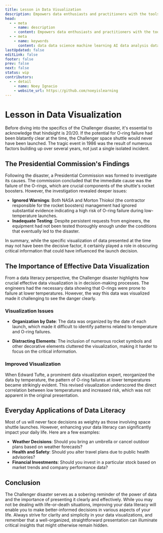 ```yaml
---
title: Lesson in Data Visualization
description: Empowers data enthusiasts and practitioners with the tools and knowledge to unlock the potential of data.
head:
  - - meta
    - name: description
    - content: Empowers data enthusiasts and practitioners with the tools and knowledge to unlock the potential of data.
  - - meta
    - name: keywords
      content: data data science machine learning AI data analysis data-driven data enthusiasts data practitioners
lastUpdated: false
editLink: false
footer: false
prev: false
next: false
status: wip
contributors:
  - - detail
    - name: Noey Ignacio
    - website_url: https://github.com/noeyislearning
---
```


# Lesson in Data Visualization

Before diving into the specifics of the Challenger disaster, it's essential to acknowledge that hindsight is 20/20. If the potential for O-ring failure had been blatantly clear at the time, the Challenger space shuttle would never have been launched. The tragic event in 1986 was the result of numerous factors building up over several years, not just a single isolated incident.

## The Presidential Commission's Findings

Following the disaster, a Presidential Commission was formed to investigate its causes. The commission concluded that the immediate cause was the failure of the O-rings, which are crucial components of the shuttle's rocket boosters. However, the investigation revealed deeper issues:

- **Ignored Warnings**: Both NASA and Morton Thiokol (the contractor responsible for the rocket boosters) management had ignored substantial evidence indicating a high risk of O-ring failure during low-temperature launches.
- **Inadequate Testing**: Despite persistent requests from engineers, the equipment had not been tested thoroughly enough under the conditions that eventually led to the disaster.

In summary, while the specific visualization of data presented at the time may not have been the decisive factor, it certainly played a role in obscuring critical information that could have influenced the launch decision.

## The Importance of Effective Data Visualization

From a data literacy perspective, the Challenger disaster highlights how crucial effective data visualization is in decision-making processes. The engineers had the necessary data showing that O-rings were prone to failure at lower temperatures. However, the way this data was visualized made it challenging to see the danger clearly.

### Visualization Issues

- **Organization by Date**: The data was organized by the date of each launch, which made it difficult to identify patterns related to temperature and O-ring failures.

- **Distracting Elements**: The inclusion of numerous rocket symbols and other decorative elements cluttered the visualization, making it harder to focus on the critical information.

### Improved Visualization

When Edward Tufte, a prominent data visualization expert, reorganized the data by temperature, the pattern of O-ring failures at lower temperatures became strikingly evident. This revised visualization underscored the direct correlation between low temperatures and increased risk, which was not apparent in the original presentation.

## Everyday Applications of Data Literacy

Most of us will never face decisions as weighty as those involving space shuttle launches. However, enhancing your data literacy can significantly impact your daily life. Here are a few examples:

- **Weather Decisions**: Should you bring an umbrella or cancel outdoor plans based on weather forecasts?
- **Health and Safety**: Should you alter travel plans due to public health advisories?
- **Financial Investments**: Should you invest in a particular stock based on market trends and company performance data?

## Conclusion

The Challenger disaster serves as a sobering reminder of the power of data and the importance of presenting it clearly and effectively. While you may not be dealing with life-or-death situations, improving your data literacy will enable you to make better-informed decisions in various aspects of your life. Always strive for clarity and simplicity in your data visualizations, and remember that a well-organized, straightforward presentation can illuminate critical insights that might otherwise remain hidden.
